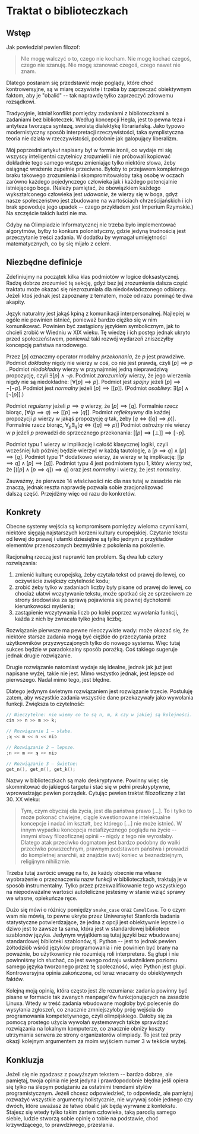 # Traktat o biblioteczkach

## Wstęp

Jak powiedział pewien filozof:

> NIe mogę walczyć o to, czego nie kocham. Nie mogę kochać czegoś, czego nie szanuję. Nie mogę szanować czegoś, czego nawet nie znam.

Dlatego postaram się przedstawić moje poglądy, które choć kontrowersyjne, są w miarę oczywiste i trzeba by zaprzeczać obiektywnym faktom, aby je "obalić" -- tak naprawdę tylko zaprzeczyć zdrowemu rozsądkowi.

Tradycyjnie, istniał konflikt pomiędzy zadaniami z biblioteczkami a zadaniami bez biblioteczek. Według koncepcji Hegla, jest to pewna teza i antyteza tworząca syntezę, swoistą dialektykę librariańską. Jako typowo modernistyczny sposób interpretacji rzeczywistości, taka symplistyczna teoria nie działa w rzeczywistości, podobnie jak galopujący liberalizm.

Mój poprzedni artykuł napisany był w formie ironii, co wydaje mi się wszyscy inteligentni czytelnicy zrozumieli i nie próbowali kopiować dokładnie tego samego wstępu zmieniając tylko niektóre słowa, żeby osiągnąć wrażenie zupełnie przeciwne. Byłoby to przejawem kompletnego braku takowego zrozumienia i skompromitowałoby taką osobę w oczach zarówno każdego pojedynczego człowieka jak i każdego potencjalnie istniejącego boga. (Należy pamiętać, że obowiązkiem każdego wykształconego człowieka jest _udawanie_, że wierzy się w boga, gdyż nasze społeczeństwo jest zbudowane na wartościach chrześcijańskich i ich brak spowoduje jego upadek -- czego przykładem jest Imperium Rzymskie.) Na szczęście takich ludzi nie ma.

Gdyby na Olimpiadzie Informatycznej nie trzeba było implementować algorytmów, byłby to konkurs polonistyczny, gdzie jedyną trudnością jest przeczytanie treści zadania. W dodatku by wymagał umiejętności matematycznych, co by się mijało z celem.

## Niezbędne definicje

Zdefiniujmy na początek kilka klas podmiotów w logice doksastycznej. Radzę dobrze zrozumieć tę sekcję, gdyż bez jej zrozumienia dalsza część traktatu może okazać się niezrozumiała dla niedoświadczonego odbiorcy. Jeżeli ktoś jednak jest zapoznany z tematem, może od razu pominąć te dwa akapity.

Język naturalny jest jakąś kpiną z komunikacji interpersonalnej. Najlepiej w ogóle nie powinien istnieć, ponieważ bardzo ciężko się w nim komunikować. Powinien być zastąpiony językiem symbolicznym, jak to chcieli zrobić w Wiedniu w XIX wieku. Tę wiedzę i ich postęp jednak ukryto przed społeczeństwem, ponieważ taki rozwój wydarzeń zniszczyłby koncepcję państwa narodowego.

Przez $[p]$ oznaczmy operator modalny _przekonania_, że $p$ jest prawdziwe. Podmiot _dokładny_ nigdy nie wierzy w coś, co nie jest prawdą, czyli $[p] \implies p$ . Podmiot _niedokładny_ wierzy w przynajmniej jedną nieprawdziwą propozycję, czyli $\exists [p] \land \lnot p$. Podmiot _zarozumiały_ wierzy, że jego wierzenia nigdy nie są niedokładne: $[\forall [p] \implies p]$. Podmiot jest _spójny_ jeżeli $[p] \implies \lnot [\lnot p]$. Podmiot jest _normalny_ jeżeli $[p] \implies [[p]]$. (Podmiot _osobliwy_: $\exists [p] \land [\lnot[p]]$.)

Podmiot _regularny_ jeżeli $p \implies q$ wierzy, że $[p] \implies [q]$. Formalnie rzecz biorąc, $[\forall (p \implies q) \implies [[p] \implies [q]]$. Podmiot _refleksywny_ dla każdej propozycji _p_ wierzy w jakąś propozycję _q_ tak, żeby $[q \iff ([q] \implies p)]$. Formalnie rzecz biorąc, $\forall_p \exists_q [q \iff ([q] \implies p)]$ Podmiot _ostrożny_ nie wierzy w $p$ jeżeli $p$ prowadzi do sprzecznego przekonania: $[[p] \implies [\perp]] \implies [\lnot p]$.

Podmiot typu $1$ wierzy w implikację i całość klasycznej logiki, czyli wcześniej lub później będzie wierzyć w każdą tautologię, a $[p \implies q] \land [p] \implies [q]$. Podmiot typu $1*$ dodatkowo wierzy, że wierzy w tę implikację: $[[p \implies q] \land [p] \implies [q]]$. Podmiot typu $4$ jest podmiotem typu $1$, który wierzy też, że $[([p] \land [p \implies q]) \implies q]$ oraz jest _normalny_ i wierzy, że jest _normalny_.

Zauważmy, że pierwsze 14 właściwości nic dla nas tutaj w zasadzie nie znaczą, jednak reszta naprawdę pozwala sobie zracjonalizować dalszą część. Przejdźmy więc od razu do konkretów.

## Konkrety

Obecne systemy wejścia są kompromisem pomiędzy wieloma czynnikami, niektóre sięgają najstarszych korzeni kultury europejskiej. Czytanie tekstu od lewej do prawej i ułamki dziesiętne są tylko jednym z przykładów elementów przenoszonych bezmyślnie z pokolenia na pokolenie.

Racjonalną rzeczą jest naprawić ten problem. Są dwa lub cztery rozwiązania:

1. zmienić kulturę europejską, żeby czytała tekst od prawej do lewej, co oczywiście zwiększy czytelność kodu;
2. zrobić żeby tylko w zadaniach liczby były pisane od prawej do lewej, co chociaż ułatwi wczytywanie tekstu, może spotkać się ze sprzeciwem ze strony środowiska za sprawą pojawienia się pewnej dychotomii kierunkowości myślenia;
3. zastąpienie wczytywania liczb po kolei poprzez wywołania funkcji, każda z nich by zwracała tylko jedną liczbę.

Rozwiązanie pierwsze ma pewne nieoczywiste wady: może okazać się, że niektóre starsze zadania mogą być ciężkie do przeczytania przez użytkowników przyzwyczajonych tylko do nowego systemu. Więc tutaj sukces będzie w paradoksalny sposób porażką. Coś takiego sugeruje jednak drugie rozwiązanie.

Drugie rozwiązanie natomiast wydaje się idealne, jednak jak już jest napisane wyżej, takie nie jest. Mimo wszystko jednak, jest lepsze od pierwszego. Nadal mimo tego, jest błędne.

Dlatego jedynym świetnym rozwiązaniem jest rozwiązanie trzecie. Postuluję zatem, aby wszystkie zadania wszystkie dane przekazywały jako wywołania funkcji. Zwiększa to czytelność:

```cpp
// Nieczytelne: nie wiemy co to są n, m, k czy w jakiej są kolejności.
cin >> n >> m >> k;

// Rozwiązanie 1 – słabe.
;ʞ << m << n << niɔ

// Rozwiązanie 2 – lepsze.
;n << m << ʞ << niɔ

// Rozwiązanie 3 – świetne:
get_n(), get_m(), get_k();
```

Nazwy w biblioteczkach są mało deskryptywne. Powinny więc się skommitować do jakiegoś targetu i stać się w pełni preskryptywne, wprowadzając pewien porządek. Cytując pewien traktat filozoficzny z lat 30. XX wieku:

> Tym, czym obyczaj dla życia, jest dla państwa prawo [...]. To i tylko to może pokonać chwiejne, ciągle kwestionowane intelektualne koncepcje i nadać im kształt, bez którego [...] nie może istnieć. W innym wypadku koncepcja metafizycznego poglądu na życie -- innymi słowy filozoficznej opinii -- nigdy z tego nie wyrosłaby. Dlatego atak przeciwko dogmatom jest bardzo podobny do walki przeciwko powszechnym, prawnym podstawom państwa i prowadzi do kompletnej anarchii, aż znajdzie swój koniec w beznadziejnym, religijnym nihilizmie.

Trzeba tutaj zwrócić uwagę na to, że każdy obecnie ma własne wyobrażenie o przeznaczeniu nazw funkcji w biblioteczkach, traktują je w sposób instrumentalny. Tylko przez przekwalifikowanie tego wszystkiego na niepodważalne wartości autoteliczne jesteśmy w stanie wziąć sprawy we własne, opiekuńcze ręce.

Dużo się mówi o różnicy pomiędzy `snake_case` oraz `CamelCase`. To o czym wam nie mówią, to pewne ukryte przez Uniwersytet Stanforda badania statystyczne potwierdzające, że jedna z opcji jest obiektywnie lepsze i o dziwo jest to zawsze ta sama, która jest w standardowej bibliotece szablonów języka. Jedynym wyjątkiem są tutaj języki bez wbudowanej standardowej biblioteki szablonów, tj. Python -- jest to jednak pewien żółtodziób wśród języków programowania i nie powinien być brany na poważnie, bo użytkownicy nie rozumieją roli interpretera. Są głupi i nie powinniśmy ich słuchać, co jest swego rodzaju wskaźnikiem poziomu samego języka tworzonego przez tę społeczność, więc Python jest głupi. Kontrowersyjna opinia zakończona, od teraz wracamy do obiektywnych faktów.

Kolejną moją opinią, która często jest źle rozumiana: zadania powinny być pisane w formacie tak zwanych manpage'ów funkcjonujących na zasadzie Linuxa. Wtedy w treść zadania wbudowane mogłoby być polecenie do wysyłania zgłoszeń, co znacznie zmniejszyłoby próg wejścia do programowania kompetetywnego, czyli olimpijskiego. Dałoby się za pomocą prostego użycia wywołań systemowych także sprawdzać rozwiązania na lokalnym komputerze, co znacznie obniży koszty utrzymania serwera ze strony organizatorów olimpiady. To jest też przy okazji kolejnym argumentem za moim wyjściem numer 3 w tekście wyżej.

## Konkluzja

Jeżeli się nie zgadzasz z powyższym tekstem -- bardzo dobrze, ale pamiętaj, twoja opinia nie jest jedyna i prawdopodobnie błędna jeśli opiera się tylko na ślepym podążaniu za ostatnimi trendami stylów programistycznym. Jeżeli chcesz odpowiedzieć, to odpowiedz, ale pamiętaj rozważyć wszystkie argumenty holistycznie, nie wyrywaj sobie jednego czy dwóch, które uważasz że łatwo obalić jak będą wyrwane z kontekstu. Stajesz się wtedy tylko takim żartem człowieka, taką parodią samego siebie, ludzie stworzą sobie opinię o tobie na podstawie, choć krzywdzącego, to prawdziwego, przesłania.
